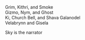 Grim, Kithri, and Smoke  
Gizmo, Nym, and Ghost  
Ki, Church Bell, and Shava Galanodel  
Velabrynn and Gisela
 
Sky is the narrator